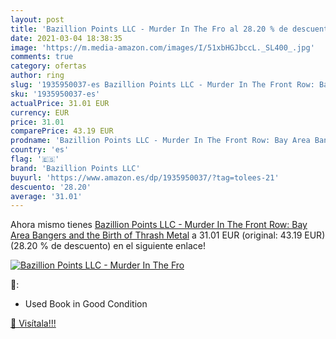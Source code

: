 ```yaml
---
layout: post
title: 'Bazillion Points LLC - Murder In The Fro al 28.20 % de descuento'
date: 2021-03-04 18:38:35
image: 'https://m.media-amazon.com/images/I/51xbHGJbccL._SL400_.jpg'
comments: true
category: ofertas
author: ring
slug: '1935950037-es Bazillion Points LLC - Murder In The Front Row: Bay Area...'
sku: '1935950037-es'
actualPrice: 31.01 EUR
currency: EUR
price: 31.01
comparePrice: 43.19 EUR
prodname: 'Bazillion Points LLC - Murder In The Front Row: Bay Area Bangers and the Birth of Thrash Metal'
country: 'es'
flag: '🇪🇸'
brand: 'Bazillion Points LLC'
buyurl: 'https://www.amazon.es/dp/1935950037/?tag=tolees-21'
descuento: '28.20'
average: '31.01'
---
```


Ahora mismo tienes [Bazillion Points LLC - Murder In The Front Row: Bay Area Bangers and the Birth of Thrash Metal](https://www.amazon.es/dp/1935950037/?tag=tolees-21) a 31.01 EUR (original: 43.19 EUR) (28.20 %  de descuento) en el siguiente enlace!

[![Bazillion Points LLC - Murder In The Fro](https://m.media-amazon.com/images/I/51xbHGJbccL._SL400_.jpg)](https://www.amazon.es/dp/1935950037/?tag=tolees-21)

🔎:

- Used Book in Good Condition

[🛒 Visítala!!!](https://www.amazon.es/dp/1935950037/?tag=tolees-21)
